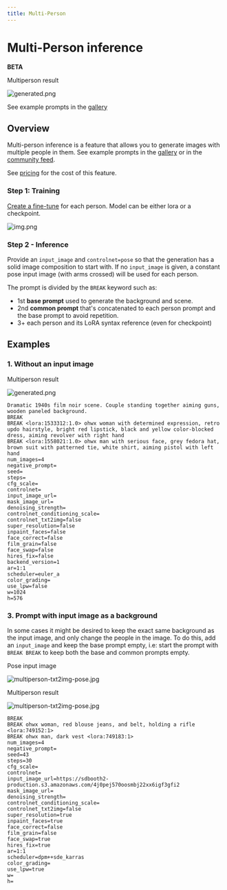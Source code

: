 ```yaml
---
title: Multi-Person
---
```


# Multi-Person inference 
**BETA**

<div style={{ display: "grid", 'grid-template-columns': '1fr 1fr', gap: '1.5rem' }}>
<div>
<figcaption>Multiperson result</figcaption>

![generated.png](./img/multiperson.jpg)
</div>

</div>

See example prompts in the [gallery](https://www.astria.ai/gallery?is_multiperson=true&branch=flux1)

## Overview
Multi-person inference is a feature that allows you to generate images with multiple people in them.
See example prompts in the [gallery](https://www.astria.ai/gallery?is_multiperson=true&branch=flux1) or in the [community feed](https://www.astria.ai/community?is_multiperson=true&branch=flux1).

See [pricing](https://www.astria.ai/pricing) for the cost of this feature.

### Step 1: Training
[Create a fine-tune](https://www.astria.ai/tunes/new) for each person. Model can be either lora or a checkpoint.

![img.png](./img/multiperson-training.png)

### Step 2 - Inference
Provide an `input_image` and `controlnet=pose` so that the generation has a solid image composition to start with.
If no `input_image` is given, a constant pose input image (with arms crossed) will be used for each person.

The prompt is divided by the `BREAK` keyword such as:
* 1st **base prompt** used to generate the background and scene.
* 2nd **common prompt** that's concatenated to each person prompt and the base prompt to avoid repetition.
* 3+ each person and its LoRA syntax reference (even for checkpoint)

## Examples

### 1. Without an input image

<div style={{ display: "grid", 'grid-template-columns': '0.5fr 1fr', gap: '1.5rem' }}>

<div>
<figcaption>Multiperson result</figcaption>

![generated.png](./img/multiperson.jpg)
</div>

</div>

```text
Dramatic 1940s film noir scene. Couple standing together aiming guns, wooden paneled background.
BREAK
BREAK <lora:1533312:1.0> ohwx woman with determined expression, retro updo hairstyle, bright red lipstick, black and yellow color-blocked dress, aiming revolver with right hand
BREAK <lora:1558021:1.0> ohwx man with serious face, grey fedora hat, brown suit with patterned tie, white shirt, aiming pistol with left hand
num_images=4
negative_prompt=
seed=
steps=
cfg_scale=
controlnet=
input_image_url=
mask_image_url=
denoising_strength=
controlnet_conditioning_scale=
controlnet_txt2img=false
super_resolution=false
inpaint_faces=false
face_correct=false
film_grain=false
face_swap=false
hires_fix=false
backend_version=1
ar=1:1
scheduler=euler_a
color_grading=
use_lpw=false
w=1024
h=576
```

### 3. Prompt with input image as a background
In some cases it might be desired to keep the exact same background as the input image, and only change the people in the image. To do this, add an `input_image` and keep the base prompt empty, i.e: start the prompt with `BREAK BREAK` to keep both the base and common prompts empty.

<div style={{ display: "grid", 'grid-template-columns': '0.5fr 1fr', gap: '1.5rem' }}>
<div>
<figcaption>Pose input image</figcaption>

![multiperson-txt2img-pose.jpg](./img/multiperson/multiperson-pose-back-to-back.webp)
</div>

<div>
<figcaption>Multiperson result</figcaption>

![multiperson-txt2img-pose.jpg](./img/multiperson/multiperson-no-base-prompt.jpg)

</div>

</div>

```text
BREAK 
BREAK ohwx woman, red blouse jeans, and belt, holding a rifle <lora:749152:1>
BREAK ohwx man, dark vest <lora:749183:1>
num_images=4
negative_prompt=
seed=43
steps=30
cfg_scale=
controlnet=
input_image_url=https://sdbooth2-production.s3.amazonaws.com/4j0pej570oosmbj22xx6igf3gfi2
mask_image_url=
denoising_strength=
controlnet_conditioning_scale=
controlnet_txt2img=false
super_resolution=true
inpaint_faces=true
face_correct=false
film_grain=false
face_swap=true
hires_fix=true
ar=1:1
scheduler=dpm++sde_karras
color_grading=
use_lpw=true
w=
h=
```

